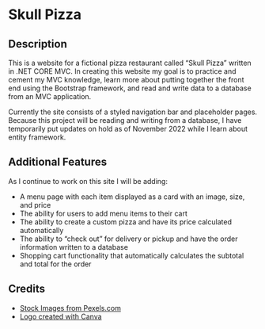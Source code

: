 # Skull Pizza
## Description
This is a website for a fictional pizza restaurant called “Skull Pizza” written in .NET CORE MVC. In creating this website my goal is to practice and cement my MVC knowledge, learn more about putting together the front end using the Bootstrap framework, and read and write data to a database from an MVC application.

Currently the site consists of a styled navigation bar and placeholder pages. Because this project will be reading and writing from a database, I have temporarily put updates on hold as of November 2022 while I learn about entity framework.

## Additional Features
As I continue to work on this site I will be adding:
- A menu page with each item displayed as a card with an image, size, and price
- The ability for users to add menu items to their cart
- The ability to create a custom pizza and have its price calculated automatically
- The ability to “check out” for delivery or pickup and have the order information written to a database
- Shopping cart functionality that automatically calculates the subtotal and total for the order

## Credits
- [Stock Images from Pexels.com](https://www.pexels.com/)
- [Logo created with Canva](https://www.canva.com/)